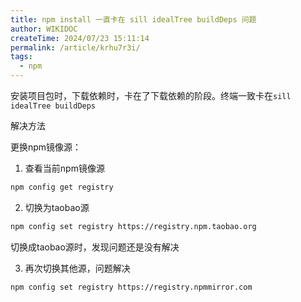 ```yaml
---
title: npm install 一直卡在 sill idealTree buildDeps 问题
author: WIKIDOC
createTime: 2024/07/23 15:11:14
permalink: /article/krhu7r3i/
tags:
  - npm
---
```


安装项目包时，下载依赖时，卡在了下载依赖的阶段。终端一致卡在` sill idealTree buildDeps `


解决方法


更换npm镜像源：


1. 查看当前npm镜像源
```bash
npm config get registry
```
2. 切换为taobao源

```bash
npm config set registry https://registry.npm.taobao.org
```
切换成taobao源时，发现问题还是没有解决

3. 再次切换其他源，问题解决
```bash
npm config set registry https://registry.npmmirror.com
```
